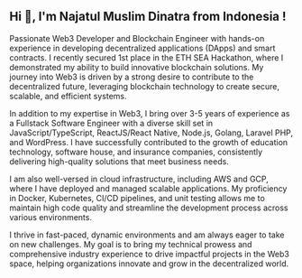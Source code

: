 ## Hi 👋, I'm Najatul Muslim Dinatra from Indonesia !

<!--
**najamuslim/najamuslim** is a ✨ _special_ ✨ repository because its `README.md` (this file) appears on your GitHub profile.

Here are some ideas to get you started:

- 🔭 I’m currently working on ...
- 🌱 I’m currently learning ...
- 👯 I’m looking to collaborate on ...
- 🤔 I’m looking for help with ...
- 💬 Ask me about ...
- 📫 How to reach me: ...
- 😄 Pronouns: ...
- ⚡ Fun fact: ...
-->

Passionate Web3 Developer and Blockchain Engineer with hands-on experience in developing decentralized applications (DApps) and smart contracts. I recently secured 1st place in the ETH SEA Hackathon, where I demonstrated my ability to build innovative blockchain solutions. My journey into Web3 is driven by a strong desire to contribute to the decentralized future, leveraging blockchain technology to create secure, scalable, and efficient systems.

In addition to my expertise in Web3, I bring over 3-5 years of experience as a Fullstack Software Engineer with a diverse skill set in JavaScript/TypeScript, ReactJS/React Native, Node.js, Golang, Laravel PHP, and WordPress. I have successfully contributed to the growth of education technology, software house, and insurance companies, consistently delivering high-quality solutions that meet business needs.

I am also well-versed in cloud infrastructure, including AWS and GCP, where I have deployed and managed scalable applications. My proficiency in Docker, Kubernetes, CI/CD pipelines, and unit testing allows me to maintain high code quality and streamline the development process across various environments.

I thrive in fast-paced, dynamic environments and am always eager to take on new challenges. My goal is to bring my technical prowess and comprehensive industry experience to drive impactful projects in the Web3 space, helping organizations innovate and grow in the decentralized world.

